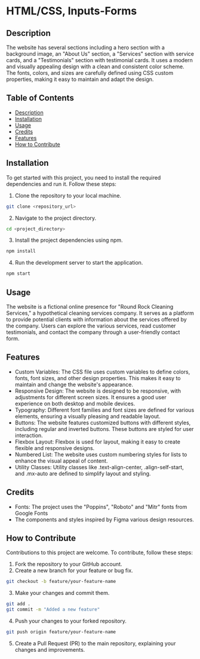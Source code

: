 # HTML/CSS, Inputs-Forms

## Description

The website has several sections including a hero section with a background image, an "About Us" section, a "Services" section with service cards, and a "Testimonials" section with testimonial cards. It uses a modern and visually appealing design with a clean and consistent color scheme. The fonts, colors, and sizes are carefully defined using CSS custom properties, making it easy to maintain and adapt the design.

## Table of Contents

- [Description](#description)
- [Installation](#installation)
- [Usage](#usage)
- [Credits](#credits)
- [Features](#features)
- [How to Contribute](#how-to-contribute)

## Installation

To get started with this project, you need to install the required dependencies and run it. Follow these steps:

1. Clone the repository to your local machine.

```bash
git clone <repository_url>
```

2. Navigate to the project directory.

```bash
cd <project_directory>
```

3. Install the project dependencies using npm.

```bash
npm install
```

4. Run the development server to start the application.

```bash
npm start
```

## Usage

The website is a fictional online presence for "Round Rock Cleaning Services," a hypothetical cleaning services company. It serves as a platform to provide potential clients with information about the services offered by the company. Users can explore the various services, read customer testimonials, and contact the company through a user-friendly contact form.

## Features

* Custom Variables: The CSS file uses custom variables to define colors, fonts, font sizes, and other design properties. This makes it easy to maintain and change the website's appearance.
* Responsive Design: The website is designed to be responsive, with adjustments for different screen sizes. It ensures a good user experience on both desktop and mobile devices.
* Typography: Different font families and font sizes are defined for various elements, ensuring a visually pleasing and readable layout.
* Buttons: The website features customized buttons with different styles, including regular and inverted buttons. These buttons are styled for user interaction.
* Flexbox Layout: Flexbox is used for layout, making it easy to create flexible and responsive designs.
* Numbered List: The website uses custom numbering styles for lists to enhance the visual appeal of content.
* Utility Classes: Utility classes like .text-align-center, .align-self-start, and .mx-auto are defined to simplify layout and styling.

## Credits

* Fonts: The project uses the "Poppins", "Roboto" and "Mitr" fonts from Google Fonts
* The components and styles inspired by Figma various design resources.

## How to Contribute

Contributions to this project are welcome. To contribute, follow these steps:

1. Fork the repository to your GitHub account.
2. Create a new branch for your feature or bug fix.

```bash
git checkout -b feature/your-feature-name
```

3. Make your changes and commit them.

```bash
git add .
git commit -m "Added a new feature"
```

4. Push your changes to your forked repository.

```bash 
git push origin feature/your-feature-name
```

5. Create a Pull Request (PR) to the main repository, explaining your changes and improvements.
